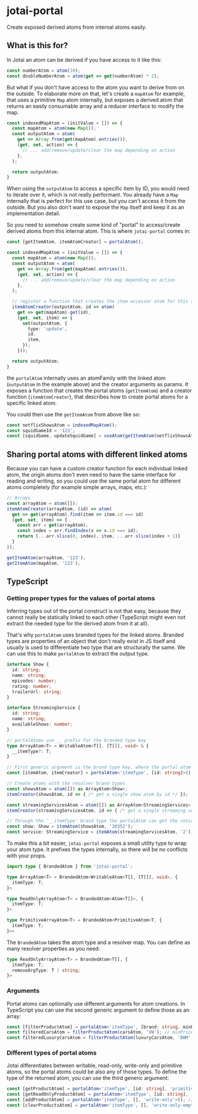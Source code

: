 # jotai-portal

Create exposed derived atoms from internal atoms easily.

## What is this for?

In Jotai an atom can be derived if you have access to it like this:

```ts
const numberAtom = atom(10);
const doubleNumberAtom = atom(get => get(numberAtom) * 2);
```

But what if you don't have access to the atom you want to derive from on the outside. To elaborate
more on that, let's create a `mapAtom` for example, that uses a primitive `Map` atom internally, but
exposes a derived atom that returns an easily consumable array and a reducer interface to modify the map.

```ts
const indexedMapAtom = (initValue = []) => {
  const mapAtom = atom(new Map());
  const outputAtom = atom(
    get => Array.from(get(mapAtom).entries()),
    (get, set, action) => {
      // ... add/remove/update/clear the map depending on action
    },
  );

  return outputAtom;
}
```

When using the `outputAtom` to access a specific item by ID, you would need to iterate over it, which
is not really performant. You already have a `Map` internally that is perfect for this use case, but
you can't access it from the outside. But you also don't want to expose the `Map` itself and keep
it as an implementation detail.

So you need to somehow create some kind of "portal" to access/create derived atoms from this internal
atom. This is where `jotai-portal` comes in:

```ts
const [getItemAtom, itemAtomCreator] = portalAtom();

const indexedMapAtom = (initValue = []) => {
  const mapAtom = atom(new Map());
  const outputAtom = atom(
    get => Array.from(get(mapAtom).entries()),
    (get, set, action) => {
      // ... add/remove/update/clear the map depending on action
    },
  );

  // register a function that creates the item accessor atom for this specific mapAtom
  itemAtomCreator(outputAtom, id => atom(
    get => get(mapAtom).get(id),
    (get, set, item) => {
      set(outputAtom, {
        type: 'update',
        id,
        item,
      });
    }));

  return outputAtom;
}
```

the `portalAtom` internally uses an atomFamily with the linked atom (`outputAtom` in the example above)
and the creator arguments as params. It exposes a function that creates the portal atoms (`getItemAtom`)
and a creator function (`itemAtomCreator`), that describes how to create portal atoms for a specific
linked atom.

You could then use the `getItemAtom` from above like so:

```ts
const netflixShowsAtom = indexedMapAtom();
const squidGameId = '123';
const [squidGame, updateSquidGame] = useAtom(getItemAtom(netflixShowsAtom, '123'));
```

## Sharing portal atoms with different linked atoms

Because you can have a custom creator function for each individual linked atom, the origin atoms don't
even need to have the same interface for reading and writing, so you could use the same portal atom
for different atoms completely (for example simple arrays, maps, etc.):

```ts
// Arrays
const arrayAtom = atom([]);
itemAtomCreator(arrayAtom, (id) => atom(
  get => get(arrayAtom).find(item => item.id === id)
  (get, set, item) => {
    const arr = get(arrayAtom);
    const index = arr.findIndex(x => x.id === id);
    return [...arr.slice(0, index), item, ...arr.slice(index + 1)]
  }
));

getItemAtom(arrayAtom, '123');
getItemAtom(mapAtom, '123');
```

## TypeScript

### Getting proper types for the values of portal atoms

Inferring types out of the portal construct is not that easy, because they cannot really be statically
linked to each other (TypeScript might even not extract the needed type for the derived atom from it at all).

That's why `portalAtom` uses branded types for the linked atoms. Branded types are properties of an object
that don't really exist in JS itself and usually is used to differentiate two type that are structurally the same.
We can use this to make `portalAtom` to extract the output type.

```ts
interface Show {
  id: string;
  name: string;
  episodes: number;
  rating: number;
  trailerUrl: string;
}

interface StreamingService {
  id: string;
  name: string;
  availableShows: number;
}

// portalAtoms use __ prefix for the branded type key
type ArrayAtom<T> = WritableAtom<T[], [T[]], void> & {
  __itemType?: T;
}

// First generic argument is the brand type key, where the portal atom extracts it's return value type
const [itemAtom, itemCreator] = portalAtom<'itemType', [id: string]>();

// Create atoms with the resolver brand types
const showsAtom = atom([]) as ArrayAtom<Show>;
itemCreator(showsAtom, id => { /* get a single show atom by id */ });

const streamingServicesAtom = atom([]) as ArrayAtom<StreamingServices>;
itemCreator(streamingServicesAtom, id => { /* get a single streaming service atom by id */ });

// Through the '__itemType' brand type the portalAtom can get the return type from different atoms
const show: Show = itemAtom(showsAtom, '20352');
const service: StreamingService = itemAtom(streamingServicesAtom, '2');
```

To make this a bit easier, `jotai-portal` exposes a small utility type to wrap your atom type. It prefixes the types internally, so there will be no conflicts with your props.

```ts
import type { BrandedAtom } from 'jotai-portal';

type ArrayAtom<T> = BrandedAtom<WritableAtom<T[], [T[]], void>, {
  itemType: T;
}>

type ReadOnlyArrayAtom<T> = BrandedAtom<Atom<T[]>, {
  itemType: T;
}>

type PrimitiveArrayAtom<T> = BrandedAtom<PrimitiveAtom<T, {
  itemType: T;
}>>
```

The `BrandedAtom` takes the atom type and a resolver map. You can define as many resolver properties as you need:

```ts
type ReadOnlyArrayAtom<T> = BrandedAtom<T[], {
  itemType: T;
  removeArgType: T | string;
}>
```

### Arguments

Portal atoms can optionally use different arguments for atom creations. In TypeScript you can use the second
generic argument to define those as an array:

```ts
const [filterProductAtom] = portalAtom<'itemType', [brand: string, minPrice?: number]>();
const filteredCarsAtom = filterProductAtom(carsAtom, 'VW'); // minPrice argument is optional
const filteredLuxuryCarsAtom = filterProductAtom(luxuryCarsAtom, 'BWM', 80000);
```

### Different types of portal atoms

Jotai differentiates between writable, read-only, write-only and primitive atoms, so the portal atoms
could be also any of those types. To define the type of the returned atom, you can use the third generic argument:

```ts
const [getProductAtom] = portalAtom<'itemType', [id: string], 'primitive'>();
const [getReadOnlyProductAtom] = portalAtom<'itemType', [id: string], 'read-only'>();
const [addProductAtom] = portalAtom<'itemType', [], 'write-only'>(); // returned atom uses itemType as setter arg
const [clearProductsAtom] = portalAtom<'itemType', [], 'write-only-empty'>(); // returned atom has no setter arg
```
